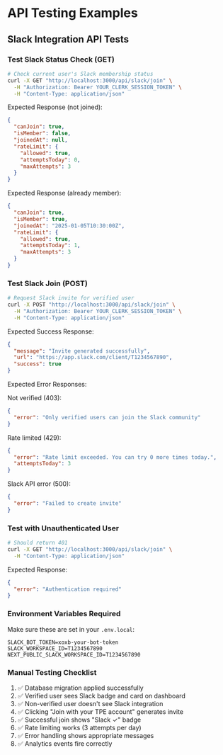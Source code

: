# API Testing Examples

## Slack Integration API Tests

### Test Slack Status Check (GET)
```bash
# Check current user's Slack membership status
curl -X GET "http://localhost:3000/api/slack/join" \
  -H "Authorization: Bearer YOUR_CLERK_SESSION_TOKEN" \
  -H "Content-Type: application/json"
```

Expected Response (not joined):
```json
{
  "canJoin": true,
  "isMember": false,
  "joinedAt": null,
  "rateLimit": {
    "allowed": true,
    "attemptsToday": 0,
    "maxAttempts": 3
  }
}
```

Expected Response (already member):
```json
{
  "canJoin": true,
  "isMember": true,
  "joinedAt": "2025-01-05T10:30:00Z",
  "rateLimit": {
    "allowed": true,
    "attemptsToday": 1,
    "maxAttempts": 3
  }
}
```

### Test Slack Join (POST)
```bash
# Request Slack invite for verified user
curl -X POST "http://localhost:3000/api/slack/join" \
  -H "Authorization: Bearer YOUR_CLERK_SESSION_TOKEN" \
  -H "Content-Type: application/json"
```

Expected Success Response:
```json
{
  "message": "Invite generated successfully",
  "url": "https://app.slack.com/client/T1234567890",
  "success": true
}
```

Expected Error Responses:

Not verified (403):
```json
{
  "error": "Only verified users can join the Slack community"
}
```

Rate limited (429):
```json
{
  "error": "Rate limit exceeded. You can try 0 more times today.",
  "attemptsToday": 3
}
```

Slack API error (500):
```json
{
  "error": "Failed to create invite"
}
```

### Test with Unauthenticated User
```bash
# Should return 401
curl -X GET "http://localhost:3000/api/slack/join" \
  -H "Content-Type: application/json"
```

Expected Response:
```json
{
  "error": "Authentication required"
}
```

### Environment Variables Required
Make sure these are set in your `.env.local`:
```
SLACK_BOT_TOKEN=xoxb-your-bot-token
SLACK_WORKSPACE_ID=T1234567890
NEXT_PUBLIC_SLACK_WORKSPACE_ID=T1234567890
```

### Manual Testing Checklist
1. ✅ Database migration applied successfully
2. ✅ Verified user sees Slack badge and card on dashboard
3. ✅ Non-verified user doesn't see Slack integration
4. ✅ Clicking "Join with your TPE account" generates invite
5. ✅ Successful join shows "Slack ✓" badge
6. ✅ Rate limiting works (3 attempts per day)
7. ✅ Error handling shows appropriate messages
8. ✅ Analytics events fire correctly